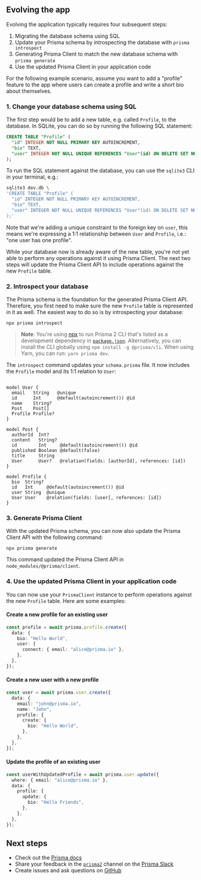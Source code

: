 ## Evolving the app

Evolving the application typically requires four subsequent steps:

1. Migrating the database schema using SQL
1. Update your Prisma schema by introspecting the database with `prisma introspect`
1. Generating Prisma Client to match the new database schema with `prisma generate`
1. Use the updated Prisma Client in your application code

For the following example scenario, assume you want to add a "profile" feature to the app where users can create a profile and write a short bio about themselves.

### 1. Change your database schema using SQL

The first step would be to add a new table, e.g. called `Profile`, to the database. In SQLite, you can do so by running the following SQL statement:

```sql
CREATE TABLE "Profile" (
  "id" INTEGER NOT NULL PRIMARY KEY AUTOINCREMENT,
  "bio" TEXT,
  "user" INTEGER NOT NULL UNIQUE REFERENCES "User"(id) ON DELETE SET NULL
);
```

To run the SQL statement against the database, you can use the `sqlite3` CLI in your terminal, e.g.:

```bash
sqlite3 dev.db \
'CREATE TABLE "Profile" (
  "id" INTEGER NOT NULL PRIMARY KEY AUTOINCREMENT,
  "bio" TEXT,
  "user" INTEGER NOT NULL UNIQUE REFERENCES "User"(id) ON DELETE SET NULL
);'
```

Note that we're adding a unique constraint to the foreign key on `user`, this means we're expressing a 1:1 relationship between `User` and `Profile`, i.e.: "one user has one profile".

While your database now is already aware of the new table, you're not yet able to perform any operations against it using Prisma Client. The next two steps will update the Prisma Client API to include operations against the new `Profile` table.

### 2. Introspect your database

The Prisma schema is the foundation for the generated Prisma Client API. Therefore, you first need to make sure the new `Profile` table is represented in it as well. The easiest way to do so is by introspecting your database:

```
npx prisma introspect
```

> **Note**: You're using [npx](https://github.com/npm/npx) to run Prisma 2 CLI that's listed as a development dependency in [`package.json`](./package.json). Alternatively, you can install the CLI globally using `npm install -g @prisma/cli`. When using Yarn, you can run: `yarn prisma dev`.

The `introspect` command updates your `schema.prisma` file. It now includes the `Profile` model and its 1:1 relation to `User`:

```prisma

model User {
  email   String   @unique
  id      Int      @default(autoincrement()) @id
  name    String?
  Post    Post[]
  Profile Profile?
}

model Post {
  authorId  Int?
  content   String?
  id        Int     @default(autoincrement()) @id
  published Boolean @default(false)
  title     String
  User      User?   @relation(fields: [authorId], references: [id])
}

model Profile {
  bio  String?
  id   Int     @default(autoincrement()) @id
  user String  @unique
  User User    @relation(fields: [user], references: [id])
}
```

### 3. Generate Prisma Client

With the updated Prisma schema, you can now also update the Prisma Client API with the following command:

```
npx prisma generate
```

This command updated the Prisma Client API in `node_modules/@prisma/client`.

### 4. Use the updated Prisma Client in your application code

You can now use your `PrismaClient` instance to perform operations against the new `Profile` table. Here are some examples:

#### Create a new profile for an existing user

```ts
const profile = await prisma.profile.create({
  data: {
    bio: "Hello World",
    user: {
      connect: { email: "alice@prisma.io" },
    },
  },
});
```

#### Create a new user with a new profile

```ts
const user = await prisma.user.create({
  data: {
    email: "john@prisma.io",
    name: "John",
    profile: {
      create: {
        bio: "Hello World",
      },
    },
  },
});
```

#### Update the profile of an existing user

```ts
const userWithUpdatedProfile = await prisma.user.update({
  where: { email: "alice@prisma.io" },
  data: {
    profile: {
      update: {
        bio: "Hello Friends",
      },
    },
  },
});
```

## Next steps

- Check out the [Prisma docs](https://www.prisma.io/docs)
- Share your feedback in the [`prisma2`](https://prisma.slack.com/messages/CKQTGR6T0/) channel on the [Prisma Slack](https://slack.prisma.io/)
- Create issues and ask questions on [GitHub](https://github.com/prisma/prisma/)
